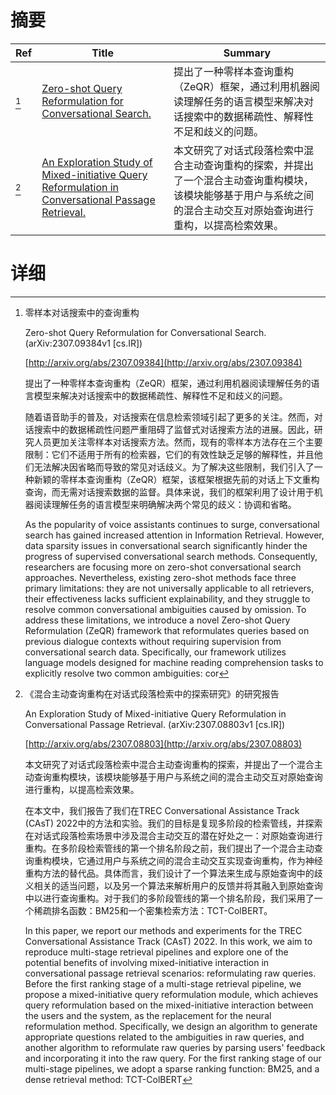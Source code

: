 # 摘要

| Ref | Title | Summary |
| --- | --- | --- |
| [^1] | [Zero-shot Query Reformulation for Conversational Search.](http://arxiv.org/abs/2307.09384) | 提出了一种零样本查询重构（ZeQR）框架，通过利用机器阅读理解任务的语言模型来解决对话搜索中的数据稀疏性、解释性不足和歧义的问题。 |
| [^2] | [An Exploration Study of Mixed-initiative Query Reformulation in Conversational Passage Retrieval.](http://arxiv.org/abs/2307.08803) | 本文研究了对话式段落检索中混合主动查询重构的探索，并提出了一个混合主动查询重构模块，该模块能够基于用户与系统之间的混合主动交互对原始查询进行重构，以提高检索效果。 |

# 详细

[^1]: 零样本对话搜索中的查询重构

    Zero-shot Query Reformulation for Conversational Search. (arXiv:2307.09384v1 [cs.IR])

    [http://arxiv.org/abs/2307.09384](http://arxiv.org/abs/2307.09384)

    提出了一种零样本查询重构（ZeQR）框架，通过利用机器阅读理解任务的语言模型来解决对话搜索中的数据稀疏性、解释性不足和歧义的问题。

    

    随着语音助手的普及，对话搜索在信息检索领域引起了更多的关注。然而，对话搜索中的数据稀疏性问题严重阻碍了监督式对话搜索方法的进展。因此，研究人员更加关注零样本对话搜索方法。然而，现有的零样本方法存在三个主要限制：它们不适用于所有的检索器，它们的有效性缺乏足够的解释性，并且他们无法解决因省略而导致的常见对话歧义。为了解决这些限制，我们引入了一种新颖的零样本查询重构（ZeQR）框架，该框架根据先前的对话上下文重构查询，而无需对话搜索数据的监督。具体来说，我们的框架利用了设计用于机器阅读理解任务的语言模型来明确解决两个常见的歧义：协调和省略。

    As the popularity of voice assistants continues to surge, conversational search has gained increased attention in Information Retrieval. However, data sparsity issues in conversational search significantly hinder the progress of supervised conversational search methods. Consequently, researchers are focusing more on zero-shot conversational search approaches. Nevertheless, existing zero-shot methods face three primary limitations: they are not universally applicable to all retrievers, their effectiveness lacks sufficient explainability, and they struggle to resolve common conversational ambiguities caused by omission. To address these limitations, we introduce a novel Zero-shot Query Reformulation (ZeQR) framework that reformulates queries based on previous dialogue contexts without requiring supervision from conversational search data. Specifically, our framework utilizes language models designed for machine reading comprehension tasks to explicitly resolve two common ambiguities: cor
    
[^2]: 《混合主动查询重构在对话式段落检索中的探索研究》的研究报告

    An Exploration Study of Mixed-initiative Query Reformulation in Conversational Passage Retrieval. (arXiv:2307.08803v1 [cs.IR])

    [http://arxiv.org/abs/2307.08803](http://arxiv.org/abs/2307.08803)

    本文研究了对话式段落检索中混合主动查询重构的探索，并提出了一个混合主动查询重构模块，该模块能够基于用户与系统之间的混合主动交互对原始查询进行重构，以提高检索效果。

    

    在本文中，我们报告了我们在TREC Conversational Assistance Track (CAsT) 2022中的方法和实验。我们的目标是复现多阶段的检索管线，并探索在对话式段落检索场景中涉及混合主动交互的潜在好处之一：对原始查询进行重构。在多阶段检索管线的第一个排名阶段之前，我们提出了一个混合主动查询重构模块，它通过用户与系统之间的混合主动交互实现查询重构，作为神经重构方法的替代品。具体而言，我们设计了一个算法来生成与原始查询中的歧义相关的适当问题，以及另一个算法来解析用户的反馈并将其融入到原始查询中以进行查询重构。对于我们的多阶段管线的第一个排名阶段，我们采用了一个稀疏排名函数：BM25和一个密集检索方法：TCT-ColBERT。

    In this paper, we report our methods and experiments for the TREC Conversational Assistance Track (CAsT) 2022. In this work, we aim to reproduce multi-stage retrieval pipelines and explore one of the potential benefits of involving mixed-initiative interaction in conversational passage retrieval scenarios: reformulating raw queries. Before the first ranking stage of a multi-stage retrieval pipeline, we propose a mixed-initiative query reformulation module, which achieves query reformulation based on the mixed-initiative interaction between the users and the system, as the replacement for the neural reformulation method. Specifically, we design an algorithm to generate appropriate questions related to the ambiguities in raw queries, and another algorithm to reformulate raw queries by parsing users' feedback and incorporating it into the raw query. For the first ranking stage of our multi-stage pipelines, we adopt a sparse ranking function: BM25, and a dense retrieval method: TCT-ColBERT
    

